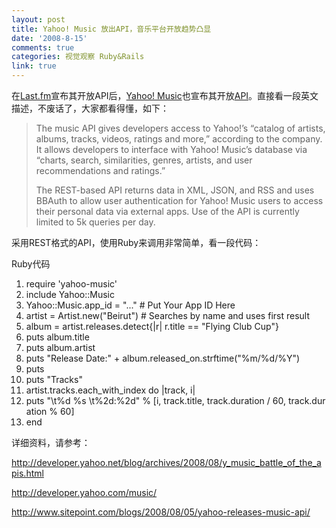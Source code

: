 ```yaml
---
layout: post
title: Yahoo! Music 放出API，音乐平台开放趋势凸显
date: '2008-8-15'
comments: true
categories: 视觉观察 Ruby&Rails
link: true
---
```

在<a href="http://Last.fm">Last.fm</a>宣布其开放API后，<a href="http://new.music.yahoo.com/">Yahoo! Music</a>也宣布其开放<a href="http://developer.yahoo.com/music/api_guide/">API</a>。直接看一段英文描述，不废话了，大家都看得懂，如下：
<blockquote>The music API gives developers access to Yahoo!’s “catalog of artists, albums, tracks, videos, ratings and more,” according to the company. It allows developers to interface with Yahoo! Music’s database via “charts, search, similarities, genres, artists, and user recommendations and ratings.”

The REST-based API returns data in XML, JSON, and RSS and uses BBAuth to allow user authentication for Yahoo! Music users to access their personal data via external apps. Use of the API is currently limited to 5k queries per day.</blockquote>
采用REST格式的API，使用Ruby来调用非常简单，看一段代码：
<div class="codeText">
<div class="codeHead">Ruby代码</div>
<ol class="dp-rb" start="1">
	<li class="alt"><span><span>require </span><span class="string">'yahoo-music'</span><span>  </span></span></li>
	<li><span>include Yahoo::Music  </span></li>
	<li class="alt"><span>Yahoo::Music.app_id = <span class="string">"..."</span><span> </span><span class="comment"># Put Your App ID Here</span><span>  </span></span></li>
	<li><span>artist = Artist.<span class="keyword">new</span><span>(</span><span class="string">"Beirut"</span><span>) </span><span class="comment"># Searches by name and uses first result</span><span>  </span></span></li>
	<li class="alt"><span>album = artist.releases.detect{|r| r.title == <span class="string">"Flying Club Cup"</span><span>}  </span></span></li>
	<li><span>puts album.title  </span></li>
	<li class="alt"><span>puts album.artist  </span></li>
	<li><span>puts <span class="string">"Release Date:"</span><span> + album.released_on.strftime(</span><span class="string">"%m/%d/%Y"</span><span>)  </span></span></li>
	<li class="alt"><span>puts  </span></li>
	<li><span>puts <span class="string">"Tracks"</span><span>  </span></span></li>
	<li class="alt"><span>artist.tracks.each_with_index <span class="keyword">do</span><span> |track, i|  </span></span></li>
	<li><span>puts <span class="string">"\t%d %s \t%2d:%2d"</span><span> % [i, track.title, track.duration / 60, track.duration % 60]  </span></span></li>
	<li class="alt"><span><span class="keyword">end</span><span>  </span></span></li>
</ol>
</div>
详细资料，请参考：

http://developer.yahoo.net/blog/archives/2008/08/y_music_battle_of_the_apis.html

http://developer.yahoo.com/music/

http://www.sitepoint.com/blogs/2008/08/05/yahoo-releases-music-api/

&nbsp;
